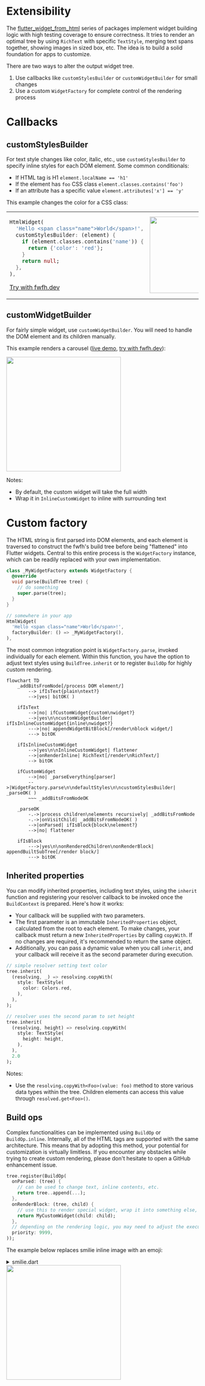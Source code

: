 # Extensibility

The [flutter_widget_from_html](https://pub.dev/packages/flutter_widget_from_html) series of packages implement widget building logic with high testing coverage to ensure correctness. It tries to render an optimal tree by using `RichText` with specific `TextStyle`, merging text spans together, showing images in sized box, etc. The idea is to build a solid foundation for apps to customize.

There are two ways to alter the output widget tree.

1. Use callbacks like `customStylesBuilder` or `customWidgetBuilder` for small changes
2. Use a custom `WidgetFactory` for complete control of the rendering process

# Callbacks

## customStylesBuilder

For text style changes like color, italic, etc., use `customStylesBuilder` to specify inline styles for each DOM element. Some common conditionals:

- If HTML tag is H1 `element.localName == 'h1'`
- If the element has `foo` CSS class `element.classes.contains('foo')`
- If an attribute has a specific value `element.attributes['x'] == 'y'`

This example changes the color for a CSS class:

<table><tr><td>

```dart
HtmlWidget(
  'Hello <span class="name">World</span>!',
  customStylesBuilder: (element) {
    if (element.classes.contains('name')) {
      return {'color': 'red'};
    }
    return null;
  },
),
```
  
[Try with fwfh.dev](https://try.fwfh.dev/?id=08173c5e5d837293837c383d00f9f792)

</td>
<td>
  <img src="https://raw.githubusercontent.com/daohoangson/flutter_widget_from_html/bd80e2fef38f8d7ed69c388e2b325ea09aa7b817/demo_app/screenshots/CustomStylesBuilderScreen.jpg" width="200" />
</td>
</tr>
</table>

## customWidgetBuilder

For fairly simple widget, use `customWidgetBuilder`. You will need to handle the DOM element and its children manually.

This example renders a carousel ([live demo](https://demo.fwfh.dev/#/customwidgetbuilder), [try with fwfh.dev](https://try.fwfh.dev/?id=657d84b28eb0352657400160c97d0f9d)):

<img src="https://raw.githubusercontent.com/daohoangson/flutter_widget_from_html/bd80e2fef38f8d7ed69c388e2b325ea09aa7b817/demo_app/screenshots/CustomWidgetBuilderScreen.gif" width="300" />

Notes:
  - By default, the custom widget will take the full width
  - Wrap it in `InlineCustomWidget` to inline with surrounding text

# Custom factory

The HTML string is first parsed into DOM elements, and each element is traversed to construct the fwfh's build tree before being "flattened" into Flutter widgets. Central to this entire process is the `WidgetFactory` instance, which can be readily replaced with your own implementation.

```dart
class _MyWidgetFactory extends WidgetFactory {
  @override
  void parse(BuildTree tree) {
    // do something
    super.parse(tree);
  }
}

// somewhere in your app
HtmlWidget(
  'Hello <span class="name">World</span>!',
  factoryBuilder: () => _MyWidgetFactory(),
),
```

The most common integration point is `WidgetFactory.parse`, invoked individually for each element. Within this function, you have the option to adjust text styles using `BuildTree.inherit` or to register `BuildOp` for highly custom rendering.

```mermaid
flowchart TD
    _addBitsFromNode[/process DOM element/]
        --> ifIsText{plain\ntext?}
        -->|yes| bitOK( )

    ifIsText
        -->|no| ifCustomWidget{custom\nwidget?}
        -->|yes\n\ncustomWidgetBuilder| ifIsInlineCustomWidget{inline\nwidget?}
        --->|no| appendWidgetBitBlock[/render\nblock widget/]
        ---> bitOK
    
    ifIsInlineCustomWidget
        -->|yes\n\nInlineCustomWidget| flattener
        -->|onRenderInline| RichText[/render\nRichText/]
        --> bitOK

    ifCustomWidget
        -->|no| _parseEverything[parser]
        -->|WidgetFactory.parse\n\ndefaultStyles\n\ncustomStylesBuilder| _parseOK( )
        ~~~ _addBitsFromNodeOK

    _parseOK
        -.->|process children\nelements recursively| _addBitsFromNode
        -.->|onVisitChild| _addBitsFromNodeOK( )
        -->|onParsed| ifIsBlock{block\nelement?}
        -->|no| flattener

    ifIsBlock
        --->|yes\n\nonRenderedChildren\nonRenderBlock| appendBuiltSubTree[/render block/]
        ---> bitOK
```

## Inherited properties

You can modify inherited properties, including text styles, using the `inherit` function and registering your resolver callback to be invoked once the `BuildContext` is prepared. Here's how it works:

  - Your callback will be supplied with two parameters.
  - The first parameter is an immutable `InheritedProperties` object, calculated from the root to each element. To make changes, your callback must return a new `InheritedProperties` by calling `copyWith`. If no changes are required, it's recommended to return the same object.
  - Additionally, you can pass a dynamic value when you call `inherit`, and your callback will receive it as the second parameter during execution.

```dart
// simple resolver setting text color
tree.inherit(
  (resolving, _) => resolving.copyWith(
    style: TextStyle(
      color: Colors.red,
    ),
  ),
);

// resolver uses the second param to set height
tree.inherit(
  (resolving, height) => resolving.copyWith(
    style: TextStyle(
      height: height,
    ),
  ),
  2.0
);
```

Notes:
  - Use the `resolving.copyWith<Foo>(value: foo)` method to store various data types within the tree. Children elements can access this value through `resolved.get<Foo>()`.

## Build ops

Complex functionalities can be implemented using `BuildOp` or `BuildOp.inline`. Internally, all of the HTML tags are supported with the same architecture.  This means that by adopting this method, your potential for customization is virtually limitless. If you encounter any obstacles while trying to create custom rendering, please don't hesitate to open a GitHub enhancement issue.

```dart
tree.register(BuildOp(
  onParsed: (tree) {
    // can be used to change text, inline contents, etc.
    return tree..append(...);
  },
  onRenderBlock: (tree, child) {
    // use this to render special widget, wrap it into something else, etc.
    return MyCustomWidget(child: child);
  },
  // depending on the rendering logic, you may need to adjust the execution order to "jump the line"
  priority: 9999,
));
```

The example below replaces smilie inline image with an emoji:

<details>

<summary>smilie.dart</summary>

```dart
const kHtml = """
<p>Hello <img class="smilie smilie-1" alt=":)" src="http://domain.com/sprites.png" />!</p>
<p>How are you <img class="smilie smilie-2" alt=":P" src="http://domain.com/sprites.png" />?
""";

const kSmilies = {':)': '🙂'};

class SmilieScreen extends StatelessWidget {
  @override
  Widget build(BuildContext context) => Scaffold(
        appBar: AppBar(
          title: Text('SmilieScreen'),
        ),
        body: Padding(
          padding: const EdgeInsets.all(8.0),
          child: HtmlWidget(
            kHtml,
            factoryBuilder: () => _SmiliesWidgetFactory(),
          ),
        ),
      );
}

class _SmiliesWidgetFactory extends WidgetFactory {
  final smilieOp = BuildOp(
    onParsed: (tree) {
      final alt = tree.element.attributes['alt'];
      return tree..addText(kSmilies[alt] ?? alt ?? '');
    },
  );

  @override
  void parse(BuildTree tree) {
    final e = tree.element;
    if (e.localName == 'img' &&
        e.classes.contains('smilie') &&
        e.attributes.containsKey('alt')) {
      tree.register(smilieOp);
      return;
    }

    return super.parse(tree);
  }
}
```

</details>

<img src="https://raw.githubusercontent.com/daohoangson/flutter_widget_from_html/bd80e2fef38f8d7ed69c388e2b325ea09aa7b817/demo_app/screenshots/SmilieScreen.jpg" width="300" />
